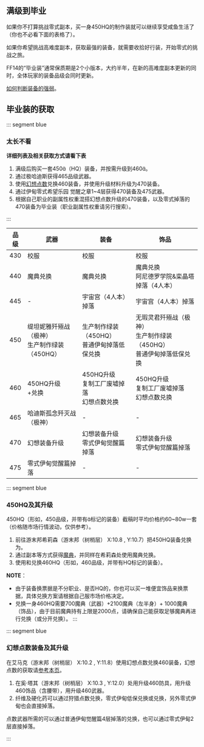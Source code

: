## 满级到毕业

如果你不打算挑战零式副本，买一身450HQ的制作装就可以继续享受咸鱼生活了（你也不必看下面的表格了）。

如果你希望挑战高难度副本，获取最强的装备，就需要收拾好行装，开始零式的挑战之旅。

FF14的“毕业装”通常保质期是2个小版本，大约半年，在新的高难度副本更新的同时，全体玩家的装备品级会同时更新。

[如何判断装备的强弱](/basic/equip.md#装备信息)。

## 毕业装的获取

<!--::: collapse 文字版
![](./bis.assets/gear_4.jpg)
:::-->
::: segment blue
### 太长不看
**详细列表及相关获取方式请看下表**

1. 满级后购买一套450&#xe03c;（HQ）装备，并按需升级到460&#xe03c;。
2. 通过极哈迪斯获得465品级武器。
3. 使用[幻想点数](/advanced/currency.md#幻想神典石)兑换460装备，并使用升级材料升级为470装备。
4. 通过伊甸零式希望乐园 觉醒之章1~4层获得470装备及475武器。
5. 根据自己职业的副属性权重混搭幻想点数升级的470装备，以及零式掉落的470装备为毕业装（职业副属性权重请另行搜索）。

:::

| 品级 | 武器 | 装备 | 饰品 |
| -- | -- | -- | -- |
| 430 | 校服 | 校服 | 校服 |
| 440 | 魔典兑换 | 魔典兑换 | 魔典兑换<br>阿尼德罗学院&栾晶塔掉落（4人本） | 
| 445 | - | 宇宙宫（4人本）掉落 | 宇宙宫（4人本）掉落 | 
| 450 | 缇坦妮雅歼殛战（极神）<br>生产制作绿装（450HQ） | 生产制作绿装（450HQ）<br>普通伊甸掉落低保兑换 | 无瑕灵君歼殛战（极神）<br>生产制作绿装（450HQ）<br>普通伊甸掉落低保兑换 |
| 460 | 450HQ升级<br><item name="超薄型神典石" />+<item name="莫雯的幻想票据" />兑换 | 450HQ升级<br>复制工厂废墟掉落<br>幻想点数兑换 | 450HQ升级<br>复制工厂废墟掉落<br>幻想点数兑换 | 
| 465 | 哈迪斯孤念歼灭战（极神） | - | - |
| 470 | 幻想装备升级 | 幻想装备升级<br>零式伊甸觉醒篇掉落 | 幻想装备升级<br>零式伊甸觉醒篇掉落 | 
| 475 | 零式伊甸觉醒篇掉落 | - | - |

::: segment blue
### 450HQ及其升级

450HQ（形如<item name="中庸游击外套" />，450品级，并带有&#xe03c;标记的装备）截稿时平均价格约60~80w一套（价格随市场行情波动，仅供参考）。

1. 前往游末邦希莉森（游末邦（树梢层） X:10.8 , Y:10.7）把450HQ装备兑换为<item name="游末邦的票据" />。
2. 通过副本等方式获得[魔典](/advanced/currency.md#诗学神典石、魔典神典石)，并同样在希莉森处使用魔典兑换<item name="珂露西亚强灵药" />。
3. 使用<item name="游末邦的票据" />和<item name="珂露西亚强灵药" />兑换460HQ（形如<item name="改良型中庸游击外套" />，460品级，并带有HQ标记的装备）。

**NOTE**：
* 由于装备换票据是不分职业、是否HQ的，你也可以买一堆便宜饰品来换票据，具体兑换方案请根据自己服市场价格决定。
* 兑换一身460HQ需要700魔典（武器）+2100魔典（左半身）+ 1000魔典（饰品），由于目前魔典持有上限是2000点，请确保自己能获取足够魔典再进行兑换（或分开兑换）。
:::

::: segment blue
### 幻想点数装备及其升级

在艾马克（游末邦（树梢层） X:10.2 , Y:11.8）使用幻想点数兑换460装备，幻想点数的获取请[参考本页](/advanced/currency.md)。

1. 在奚·塔其（游末邦（树梢层） X:10.3 , Y:12.0）处用<item name="影渊强化纤维" />升级460防具，用<item name="影渊硬化药" />升级460饰品（含腰带），用<item name="影渊强化药" />升级460武器。
2. 纤维及硬化药可以通过狩猎点数兑换，零式伊甸低保兑换或<item name="机械古钱" />兑换，另外零式伊甸也会直接掉落。

点数武器所需的<item name="超薄型神典石" />可以通过普通伊甸觉醒篇4层掉落的<item name="古旧的觉醒长剑" />兑换，也可以通过零式伊甸2层直接掉落。

:::
